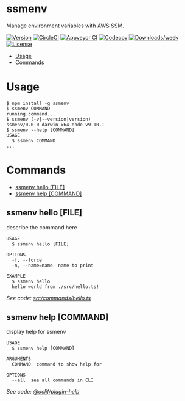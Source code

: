 ssmenv
======

Manage environment variables with AWS SSM.

[![Version](https://img.shields.io/npm/v/ssmenv.svg)](https://npmjs.org/package/ssmenv)
[![CircleCI](https://circleci.com/gh/whoismyvoice/ssmenv/tree/master.svg?style=shield)](https://circleci.com/gh/whoismyvoice/ssmenv/tree/master)
[![Appveyor CI](https://ci.appveyor.com/api/projects/status/github/whoismyvoice/ssmenv?branch=master&svg=true)](https://ci.appveyor.com/project/whoismyvoice/ssmenv/branch/master)
[![Codecov](https://codecov.io/gh/whoismyvoice/ssmenv/branch/master/graph/badge.svg)](https://codecov.io/gh/whoismyvoice/ssmenv)
[![Downloads/week](https://img.shields.io/npm/dw/ssmenv.svg)](https://npmjs.org/package/ssmenv)
[![License](https://img.shields.io/npm/l/ssmenv.svg)](https://github.com/whoismyvoice/ssmenv/blob/master/package.json)

<!-- toc -->
* [Usage](#usage)
* [Commands](#commands)
<!-- tocstop -->
# Usage
<!-- usage -->
```sh-session
$ npm install -g ssmenv
$ ssmenv COMMAND
running command...
$ ssmenv (-v|--version|version)
ssmenv/0.0.0 darwin-x64 node-v9.10.1
$ ssmenv --help [COMMAND]
USAGE
  $ ssmenv COMMAND
...
```
<!-- usagestop -->
# Commands
<!-- commands -->
* [ssmenv hello [FILE]](#ssmenv-hello-file)
* [ssmenv help [COMMAND]](#ssmenv-help-command)

## ssmenv hello [FILE]

describe the command here

```
USAGE
  $ ssmenv hello [FILE]

OPTIONS
  -f, --force
  -n, --name=name  name to print

EXAMPLE
  $ ssmenv hello
  hello world from ./src/hello.ts!
```

_See code: [src/commands/hello.ts](https://github.com/oursiberia/ssmenv/blob/v0.0.0/src/commands/hello.ts)_

## ssmenv help [COMMAND]

display help for ssmenv

```
USAGE
  $ ssmenv help [COMMAND]

ARGUMENTS
  COMMAND  command to show help for

OPTIONS
  --all  see all commands in CLI
```

_See code: [@oclif/plugin-help](https://github.com/oclif/plugin-help/blob/v1.2.2/src/commands/help.ts)_
<!-- commandsstop -->
